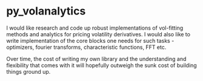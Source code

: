 # py_volanalytics

I would like research and code up robust implementations of vol-fitting methods and analytics for pricing volatility derivatives. I would also like to write implementation of the core blocks one needs for such tasks - optimizers, fourier transforms, characteristic functions, FFT etc.

Over time, the cost of writing my own library and the understanding and flexibility that comes with it will hopefully outweigh the sunk cost of building things ground up. 
